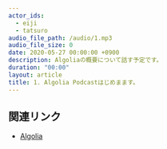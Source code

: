 ```yaml
---
actor_ids:
  - eiji
  - tatsuro
audio_file_path: /audio/1.mp3
audio_file_size: 0
date: 2020-05-27 00:00:00 +0900
description: Algoliaの概要について話す予定です。
duration: "00:00"
layout: article
title: 1. Algolia Podcastはじめまます。
---
```


## 関連リンク

- [Algolia](https://algolia.com)

